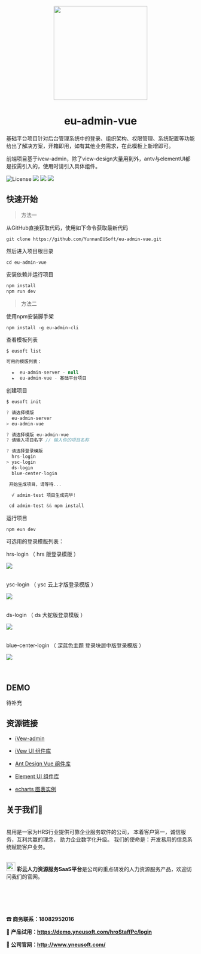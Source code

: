 <p align="center"><img src="https://github.obs.cn-north-1.myhuaweicloud.com/static/logo.png" title="" width="250px" /> </p>

<h1 align="center">eu-admin-vue</h1>
基础平台项目针对后台管理系统中的登录、组织架构、权限管理、系统配置等功能给出了解决方案，开箱即用，如有其他业务需求，在此模板上新增即可。

前端项目基于ivew-admin，除了view-design大量用到外，antv与elementUI都是按需引入的，使用时请引入具体组件。

![License](https://img.shields.io/npm/l/package.json.svg?style=flat) ![](https://badgen.net/badge/icon/Ant%20Design?icon=https://gw.alipayobjects.com/zos/antfincdn/Pp4WPgVDB3/KDpgvguMpGfqaHPjicRK.svg&label) ![](https://img.shields.io/badge/-iView%20Admin-blue) ![](https://img.shields.io/badge/chart-ECharts-brightgreen)


## 快速开始
>方法一

从GitHub直接获取代码，使用如下命令获取最新代码

`git clone https://github.com/YunnanEUSoft/eu-admin-vue.git`

然后进入项目根目录

```
cd eu-admin-vue
```

安装依赖并运行项目

```javascript
npm install
npm run dev
```


>方法二

使用npm安装脚手架

```
npm install -g eu-admin-cli
```

查看模板列表

```javascript
$ eusoft list

可用的模版列表：

  ★  eu-admin-server - null
  ★  eu-admin-vue - 基础平台项目
```

创建项目

```javascript
$ eusoft init

? 请选择模版
  eu-admin-server
> eu-admin-vue

? 请选择模版 eu-admin-vue
? 请输入项目名字 // 输入你的项目名称

? 请选择登录模版
  hrs-login
> ysc-login
  ds-login
  blue-center-login

 开始生成项目，请等待...

  √ admin-test 项目生成完毕!

 cd admin-test && npm install
```

运行项目

```
npm eun dev
```

可选用的登录模版列表：

  hrs-login （ hrs 版登录模版 ）
  <br>
  <p>
  <img src="https://github.obs.cn-north-1.myhuaweicloud.com/static/logoItem/3.png"/>
  </p>
  <br>
  ysc-login （ ysc 云上才版登录模版 ）
  <br>
  <p>
  <img src="https://github.obs.cn-north-1.myhuaweicloud.com/static/logoItem/4.png"/>
  </p>
  <br>
  ds-login  （ ds  大蛇版登录模版 ）
  <br>
  <p>
  <img src="https://github.obs.cn-north-1.myhuaweicloud.com/static/logoItem/1.png"/>
  </p>
  <br>
  blue-center-login （ 深蓝色主题 登录块居中版登录模版 ）
  <br>
  <p>
  <img src="https://github.obs.cn-north-1.myhuaweicloud.com/static/logoItem/2.png"/>
  </p>
  <br>



## DEMO
待补充

## 资源链接
* <p><a href="http://admin.iviewui.com/home">iVew-admin</a></p>
* <p><a href="https://iviewui.com/docs/introduce">iVew UI 组件库</a></p>
* <p><a href="https://www.antdv.com/docs/vue/introduce-cn/">Ant Design Vue 组件库</a></p>
* <p><a href="https://element.eleme.cn/#/zh-CN/component/installation">Element UI 组件库</a></p>
* <p><a href="https://echarts.apache.org/examples/zh/index.html">echarts 图表实例</a></p>

## 关于我们🏨
<br>
易用是一家为HRS行业提供可靠企业服务软件的公司，
本着客户第一，诚信服务，互利共赢的理念，
助力企业数字化升级。
我们的使命是：开发易用的信息系统赋能客户业务。
<br>
<br>


<img src="https://github.obs.cn-north-1.myhuaweicloud.com/static/CHRSlogo.ico" title="" width="24px" /> **彩云人力资源服务SaaS平台**是公司的重点研发的人力资源服务产品，欢迎访问我们的官网。<br>
<br>
<br>
<p><img src="https://github.obs.cn-north-1.myhuaweicloud.com/static/CHRS.png" title="" /></p>
<br>

**☎ 商务联系：18082952016**

**🔗 产品试用：https://demo.yneusoft.com/hroStaffPc/login**

**🔗 公司官网：http://www.yneusoft.com/**
